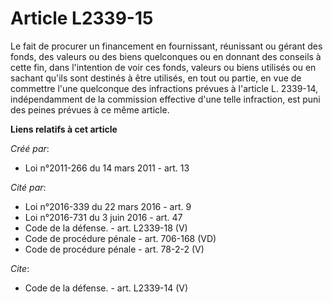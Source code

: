 # Article L2339-15

Le fait de procurer un financement en fournissant, réunissant ou gérant des fonds, des valeurs ou des biens quelconques ou en
donnant des conseils à cette fin, dans l'intention de voir ces fonds, valeurs ou biens utilisés ou en sachant qu'ils sont
destinés à être utilisés, en tout ou partie, en vue de commettre l'une quelconque des infractions prévues à l'article L.
2339-14, indépendamment de la commission effective d'une telle infraction, est puni des peines prévues à ce même article.

**Liens relatifs à cet article**

_Créé par_:

  - Loi n°2011-266 du 14 mars 2011 - art. 13

_Cité par_:

  - Loi n°2016-339 du 22 mars 2016 - art. 9
  - Loi n°2016-731 du 3 juin 2016 - art. 47
  - Code de la défense. - art. L2339-18 (V)
  - Code de procédure pénale - art. 706-168 (VD)
  - Code de procédure pénale - art. 78-2-2 (V)

_Cite_:

  - Code de la défense. - art. L2339-14 (V)
